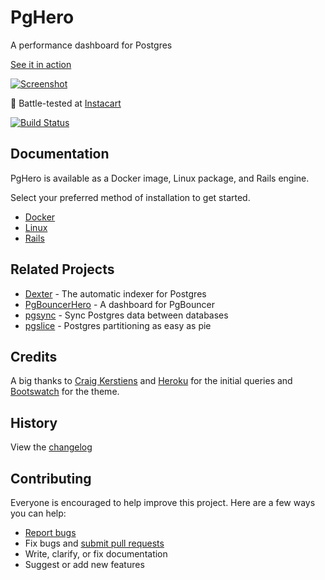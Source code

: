 # PgHero

A performance dashboard for Postgres

[See it in action](https://pghero.dokkuapp.com/)

[![Screenshot](https://pghero.dokkuapp.com/assets/pghero-88a0d052.png)](https://pghero.dokkuapp.com/)

:tangerine: Battle-tested at [Instacart](https://www.instacart.com/opensource)

[![Build Status](https://github.com/ankane/pghero/actions/workflows/build.yml/badge.svg)](https://github.com/ankane/pghero/actions)

## Documentation

PgHero is available as a Docker image, Linux package, and Rails engine.

Select your preferred method of installation to get started.

- [Docker](guides/Docker.md)
- [Linux](guides/Linux.md)
- [Rails](guides/Rails.md)

## Related Projects

- [Dexter](https://github.com/ankane/dexter) - The automatic indexer for Postgres
- [PgBouncerHero](https://github.com/kwent/pgbouncerhero) - A dashboard for PgBouncer
- [pgsync](https://github.com/ankane/pgsync) - Sync Postgres data between databases
- [pgslice](https://github.com/ankane/pgslice) - Postgres partitioning as easy as pie

## Credits

A big thanks to [Craig Kerstiens](http://www.craigkerstiens.com/2013/01/10/more-on-postgres-performance/) and [Heroku](https://blog.heroku.com/archives/2013/5/10/more_insight_into_your_database_with_pgextras) for the initial queries and [Bootswatch](https://github.com/thomaspark/bootswatch) for the theme.

## History

View the [changelog](https://github.com/ankane/pghero/blob/master/CHANGELOG.md)

## Contributing

Everyone is encouraged to help improve this project. Here are a few ways you can help:

- [Report bugs](https://github.com/ankane/pghero/issues)
- Fix bugs and [submit pull requests](https://github.com/ankane/pghero/pulls)
- Write, clarify, or fix documentation
- Suggest or add new features
